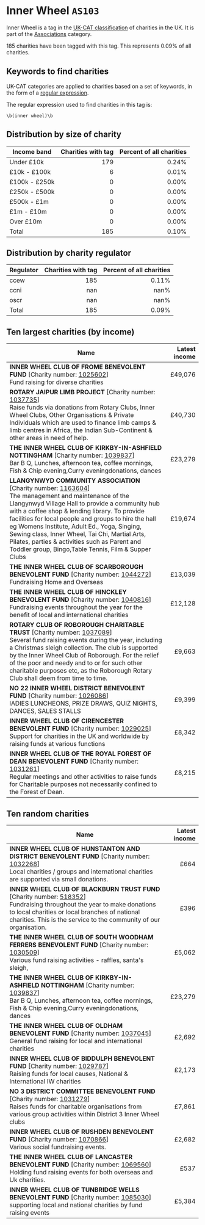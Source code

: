 # Inner Wheel `AS103`

Inner Wheel is a tag in the [UK-CAT classification](../tag_list.md) of charities in the 
UK. It is part of the [Associations](AS.md) category.

185 charities have been tagged with this tag.
This represents 0.09% of all charities.

## Keywords to find charities

UK-CAT categories are applied to charities based on a set of keywords, in the form of a [regular expression](https://en.wikipedia.org/wiki/Regular_expression).

The regular expression used to find charities in this tag is:

`\b(inner wheel)\b`



## Distribution by size of charity

Income band | Charities with tag | Percent of all charities
------------|-------------------:|-------------------------:
Under £10k | 179 | 0.24%
£10k - £100k | 6 | 0.01%
£100k - £250k | 0 | 0.00%
£250k - £500k | 0 | 0.00%
£500k - £1m | 0 | 0.00%
£1m - £10m | 0 | 0.00%
Over £10m | 0 | 0.00%
Total | 185 | 0.10%


## Distribution by charity regulator

Regulator | Charities with tag | Percent of all charities
------------|-------------------:|-------------------------:
ccew | 185 | 0.11%
ccni | nan | nan%
oscr | nan | nan%
Total | 185 | 0.09%


## Ten largest charities (by income)

Name | Latest income
-----|--------:
<strong>INNER WHEEL CLUB OF FROME BENEVOLENT FUND</strong> [Charity number: [1025602](https://findthatcharity.uk/orgid/GB-CHC-1025602)]<br>Fund raising for diverse charities | £49,076
<strong>ROTARY JAIPUR LIMB PROJECT</strong> [Charity number: [1037735](https://findthatcharity.uk/orgid/GB-CHC-1037735)]<br>Raise funds via donations from Rotary Clubs, Inner Wheel Clubs, Other Organisations & Private Individuals which are used to finance limb camps & limb centres in Africa, the Indian Sub-Continent & other areas in need of help. | £40,730
<strong>THE INNER WHEEL CLUB OF KIRKBY-IN-ASHFIELD NOTTINGHAM</strong> [Charity number: [1039837](https://findthatcharity.uk/orgid/GB-CHC-1039837)]<br>Bar B Q, Lunches, afternoon tea, coffee mornings, Fish & Chip evening,Curry eveningdonations, dances | £23,279
<strong>LLANGYNWYD COMMUNITY ASSOCIATION</strong> [Charity number: [1163604](https://findthatcharity.uk/orgid/GB-CHC-1163604)]<br>The management and maintenance  of the Llangynwyd Village Hall to provide a community hub with a coffee shop & lending library.  To provide facilities for local people and groups to hire  the hall eg Womens Institute,  Adult Ed., Yoga, Singing, Sewing class, Inner Wheel, Tai Chi, Martial Arts, Pilates, parties &  activities such as Parent and Toddler group, Bingo,Table Tennis, Film & Supper Clubs | £19,674
<strong>THE INNER WHEEL CLUB OF SCARBOROUGH BENEVOLENT FUND</strong> [Charity number: [1044272](https://findthatcharity.uk/orgid/GB-CHC-1044272)]<br>Fundraising Home and Overseas | £13,039
<strong>THE INNER WHEEL CLUB OF HINCKLEY BENEVOLENT FUND</strong> [Charity number: [1040816](https://findthatcharity.uk/orgid/GB-CHC-1040816)]<br>Fundraising events throughout the year for the benefit of local and international charities | £12,128
<strong>ROTARY CLUB OF ROBOROUGH CHARITABLE TRUST</strong> [Charity number: [1037089](https://findthatcharity.uk/orgid/GB-CHC-1037089)]<br>Several fund raising events during the year, including a Christmas sleigh collection. The club is supported by the Inner Wheel Club of Roborough. For the relief of the poor and needy and to or for such other charitable purposes etc, as the Roborough Rotary Club shall deem from time to time. | £9,663
<strong>NO 22 INNER WHEEL DISTRICT BENEVOLENT FUND</strong> [Charity number: [1026086](https://findthatcharity.uk/orgid/GB-CHC-1026086)]<br>lADIES LUNCHEONS, PRIZE DRAWS, QUIZ NIGHTS, DANCES, SALES STALLS | £9,399
<strong>INNER WHEEL CLUB OF CIRENCESTER BENEVOLENT FUND</strong> [Charity number: [1029025](https://findthatcharity.uk/orgid/GB-CHC-1029025)]<br>Support for charities in the UK and worldwide by raising funds at various functions | £8,342
<strong>INNER WHEEL CLUB OF THE ROYAL FOREST OF DEAN BENEVOLENT FUND</strong> [Charity number: [1031261](https://findthatcharity.uk/orgid/GB-CHC-1031261)]<br>Regular meetings and other activities to raise funds for Charitable purposes not necessarily confined to the Forest of Dean. | £8,215


## Ten random charities

Name | Latest income
-----|--------:
<strong>INNER WHEEL CLUB OF HUNSTANTON AND DISTRICT BENEVOLENT FUND</strong> [Charity number: [1032268](https://findthatcharity.uk/orgid/GB-CHC-1032268)]<br>Local charities / groups and international charities are supported via small donations. | £664
<strong>INNER WHEEL CLUB OF BLACKBURN TRUST FUND</strong> [Charity number: [518352](https://findthatcharity.uk/orgid/GB-CHC-518352)]<br>Fundraising throughout the year to make donations to local charities or local branches of national charities. This is the service to the community of our organisation. | £396
<strong>THE INNER WHEEL CLUB OF SOUTH WOODHAM FERRERS BENEVOLENT FUND</strong> [Charity number: [1030509](https://findthatcharity.uk/orgid/GB-CHC-1030509)]<br>Various fund raising activities - raffles, santa's sleigh, | £5,062
<strong>THE INNER WHEEL CLUB OF KIRKBY-IN-ASHFIELD NOTTINGHAM</strong> [Charity number: [1039837](https://findthatcharity.uk/orgid/GB-CHC-1039837)]<br>Bar B Q, Lunches, afternoon tea, coffee mornings, Fish & Chip evening,Curry eveningdonations, dances | £23,279
<strong>THE INNER WHEEL CLUB OF OLDHAM BENEVOLENT FUND</strong> [Charity number: [1037045](https://findthatcharity.uk/orgid/GB-CHC-1037045)]<br>General fund raising for local and international charities | £2,692
<strong>INNER WHEEL CLUB OF BIDDULPH BENEVOLENT FUND</strong> [Charity number: [1029787](https://findthatcharity.uk/orgid/GB-CHC-1029787)]<br>Raising funds for local causes, National & International IW charities | £2,173
<strong>NO 3 DISTRICT COMMITTEE BENEVOLENT FUND</strong> [Charity number: [1031279](https://findthatcharity.uk/orgid/GB-CHC-1031279)]<br>Raises funds for charitable organisations from various group activities within District 3 Inner Wheel clubs | £7,861
<strong>INNER WHEEL CLUB OF RUSHDEN BENEVOLENT FUND</strong> [Charity number: [1070866](https://findthatcharity.uk/orgid/GB-CHC-1070866)]<br>Various social fundraising events. | £2,682
<strong>THE INNER WHEEL CLUB OF LANCASTER BENEVOLENT FUND</strong> [Charity number: [1069560](https://findthatcharity.uk/orgid/GB-CHC-1069560)]<br>Holding fund raising events for both overseas and Uk charities. | £537
<strong>INNER WHEEL CLUB OF TUNBRIDGE WELLS BENEVOLENT FUND</strong> [Charity number: [1085030](https://findthatcharity.uk/orgid/GB-CHC-1085030)]<br>supporting local and national charities by fund raising events | £5,384
